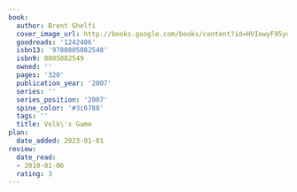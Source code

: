 ```yaml
---
book:
  author: Brent Ghelfi
  cover_image_url: http://books.google.com/books/content?id=HVIewyF95yoC&printsec=frontcover&img=1&zoom=1&edge=curl&source=gbs_api
  goodreads: '1242406'
  isbn13: '9780805082548'
  isbn9: 0805082549
  owned: ''
  pages: '320'
  publication_year: '2007'
  series: ''
  series_position: '2007'
  spine_color: '#3c6788'
  tags: ''
  title: Volk\'s Game
plan:
  date_added: 2023-01-01
review:
  date_read:
  - 2010-01-06
  rating: 3
---
```

